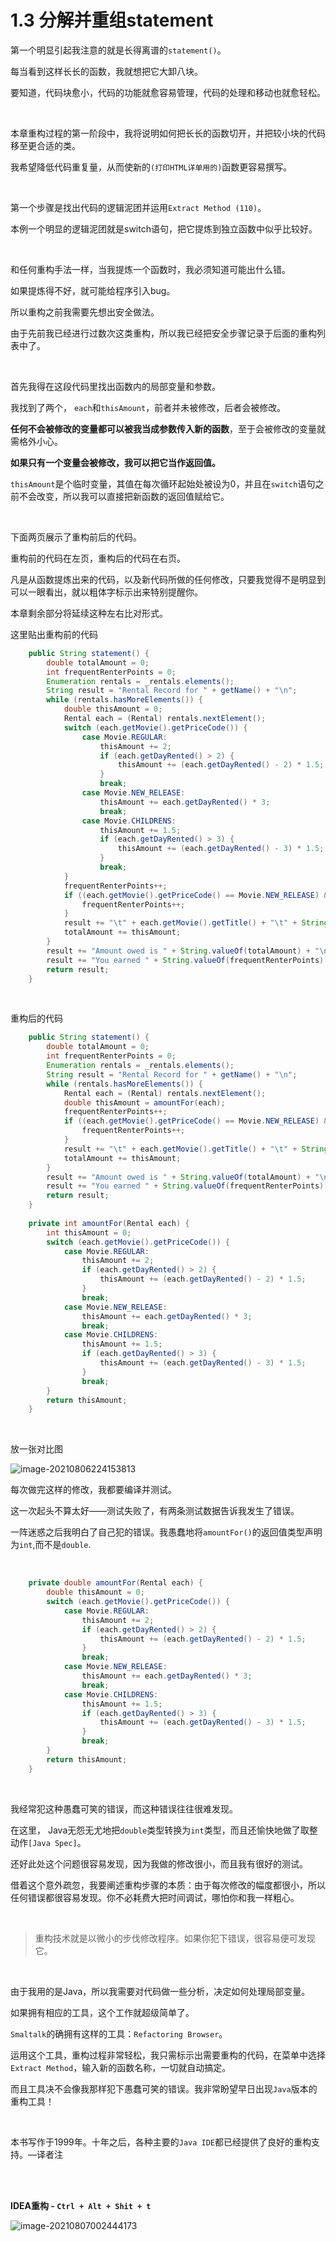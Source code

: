 # 1.3 分解并重组statement

第一个明显引起我注意的就是长得离谱的`statement()`。

每当看到这样长长的函数，我就想把它大卸八块。

要知道，代码块愈小，代码的功能就愈容易管理，代码的处理和移动也就愈轻松。

<br>

本章重构过程的第一阶段中，我将说明如何把长长的函数切开，并把较小块的代码移至更合适的类。

我希望降低代码重复量，从而使新的`(打印HTML详单用的)`函数更容易撰写。

<br>

第一个步骤是找出代码的逻辑泥团并运用`Extract Method (110)`。

本例一个明显的逻辑泥团就是switch语句，把它提炼到独立函数中似乎比较好。

<br>

和任何重构手法一样，当我提炼一个函数时，我必须知道可能出什么错。

如果提炼得不好，就可能给程序引入bug。

所以重构之前我需要先想出安全做法。

由于先前我已经进行过数次这类重构，所以我已经把安全步骤记录于后面的重构列表中了。

<br>

首先我得在这段代码里找出函数内的局部变量和参数。

我找到了两个， `each`和`thisAmount`，前者并未被修改，后者会被修改。

**任何不会被修改的变量都可以被我当成参数传入新的函数**，至于会被修改的变量就需格外小心。

**如果只有一个变量会被修改，我可以把它当作返回值。**

`thisAmount`是个临时变量，其值在每次循环起始处被设为0，并且在`switch`语句之前不会改变，所以我可以直接把新函数的返回值赋给它。

<br>

下面两页展示了重构前后的代码。

重构前的代码在左页，重构后的代码在右页。

凡是从函数提炼出来的代码，以及新代码所做的任何修改，只要我觉得不是明显到可以一眼看出，就以粗体字标示出来特别提醒你。

本章剩余部分将延续这种左右比对形式。
<br>

这里贴出重构前的代码

```java
    public String statement() {
        double totalAmount = 0;
        int frequentRenterPoints = 0;
        Enumeration rentals = _rentals.elements();
        String result = "Rental Record for " + getName() + "\n";
        while (rentals.hasMoreElements()) {
            double thisAmount = 0;
            Rental each = (Rental) rentals.nextElement();
            switch (each.getMovie().getPriceCode()) {
                case Movie.REGULAR:
                    thisAmount += 2;
                    if (each.getDayRented() > 2) {
                        thisAmount += (each.getDayRented() - 2) * 1.5;
                    }
                    break;
                case Movie.NEW_RELEASE:
                    thisAmount += each.getDayRented() * 3;
                    break;
                case Movie.CHILDRENS:
                    thisAmount += 1.5;
                    if (each.getDayRented() > 3) {
                        thisAmount += (each.getDayRented() - 3) * 1.5;
                    }
                    break;
            }
            frequentRenterPoints++;
            if ((each.getMovie().getPriceCode() == Movie.NEW_RELEASE) && each.getDayRented() > 1) {
                frequentRenterPoints++;
            }
            result += "\t" + each.getMovie().getTitle() + "\t" + String.valueOf(thisAmount) + "\n";
            totalAmount += thisAmount;
        }
        result += "Amount owed is " + String.valueOf(totalAmount) + "\n";
        result += "You earned " + String.valueOf(frequentRenterPoints) + " frequent renter points";
        return result;
    }
```

<br>

重构后的代码

```java
    public String statement() {
        double totalAmount = 0;
        int frequentRenterPoints = 0;
        Enumeration rentals = _rentals.elements();
        String result = "Rental Record for " + getName() + "\n";
        while (rentals.hasMoreElements()) {
            Rental each = (Rental) rentals.nextElement();
            double thisAmount = amountFor(each);
            frequentRenterPoints++;
            if ((each.getMovie().getPriceCode() == Movie.NEW_RELEASE) && each.getDayRented() > 1) {
                frequentRenterPoints++;
            }
            result += "\t" + each.getMovie().getTitle() + "\t" + String.valueOf(thisAmount) + "\n";
            totalAmount += thisAmount;
        }
        result += "Amount owed is " + String.valueOf(totalAmount) + "\n";
        result += "You earned " + String.valueOf(frequentRenterPoints) + " frequent renter points";
        return result;
    }
    
    private int amountFor(Rental each) {
        int thisAmount = 0;
        switch (each.getMovie().getPriceCode()) {
            case Movie.REGULAR:
                thisAmount += 2;
                if (each.getDayRented() > 2) {
                    thisAmount += (each.getDayRented() - 2) * 1.5;
                }
                break;
            case Movie.NEW_RELEASE:
                thisAmount += each.getDayRented() * 3;
                break;
            case Movie.CHILDRENS:
                thisAmount += 1.5;
                if (each.getDayRented() > 3) {
                    thisAmount += (each.getDayRented() - 3) * 1.5;
                }
                break;
        }
        return thisAmount;
    }
```

<br>

放一张对比图

<img src="https://raw.githubusercontent.com/huxiaoning/img/master/image-20210806224153813.png" alt="image-20210806224153813"  />

<br>



每次做完这样的修改，我都要编译并测试。

这一次起头不算太好——测试失败了，有两条测试数据告诉我发生了错误。

一阵迷惑之后我明白了自己犯的错误。我愚蠢地将`amountFor()`的返回值类型声明为`int`,而不是`double`.

<br>

```java
    private double amountFor(Rental each) {
        double thisAmount = 0;
        switch (each.getMovie().getPriceCode()) {
            case Movie.REGULAR:
                thisAmount += 2;
                if (each.getDayRented() > 2) {
                    thisAmount += (each.getDayRented() - 2) * 1.5;
                }
                break;
            case Movie.NEW_RELEASE:
                thisAmount += each.getDayRented() * 3;
                break;
            case Movie.CHILDRENS:
                thisAmount += 1.5;
                if (each.getDayRented() > 3) {
                    thisAmount += (each.getDayRented() - 3) * 1.5;
                }
                break;
        }
        return thisAmount;
    }
```

<br>

我经常犯这种愚蠢可笑的错误，而这种错误往往很难发现。

在这里， Java无怨无尤地把`double`类型转换为`int`类型，而且还愉快地做了取整动作`[Java Spec]`。

还好此处这个问题很容易发现，因为我做的修改很小，而且我有很好的测试。

借着这个意外疏忽，我要阐述重构步骤的本质：由于每次修改的幅度都很小，所以任何错误都很容易发现。你不必耗费大把时间调试，哪怕你和我一样粗心。

<br>

> 重构技术就是以微小的步伐修改程序。如果你犯下错误，很容易便可发现它。

<br>

由于我用的是Java，所以我需要对代码做一些分析，决定如何处理局部变量。

如果拥有相应的工具，这个工作就超级简单了。 

`Smaltalk`的确拥有这样的工具：`Refactoring Browser`。

运用这个工具，重构过程非常轻松，我只需标示出需要重构的代码，在菜单中选择`Extract Method`，输入新的函数名称，一切就自动搞定。

而且工具决不会像我那样犯下愚蠢可笑的错误。我非常盼望早日出现`Java`版本的重构工具！

<br>

本书写作于1999年。十年之后，各种主要的`Java IDE`都已经提供了良好的重构支持。—译者注



<br>

<br>

**IDEA重构 - `Ctrl + Alt + Shit + t`**



![image-20210807002444173](https://raw.githubusercontent.com/huxiaoning/img/master/image-20210807002444173.png)
